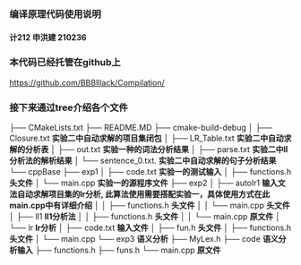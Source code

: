 ### 编译原理代码使用说明

#### 计212 申洪建 210236

### 本代码已经托管在github上
https://github.com/BBBlllack/Compilation/

### 接下来通过tree介绍各个文件

├── CMakeLists.txt
├── README.MD
├── cmake-build-debug
│   ├── Closure.txt   **实验二中自动求解的项目集闭包**
│   ├── LR_Table.txt  **实验二中自动求解的分析表**
│   ├── out.txt  **实验一种的词法分析结果**
│   ├── parse.txt  **实验二中ll分析法的解析结果**
│   └── sentence_0.txt. **实验二中自动求解的句子分析结果**
└── cppBase
    ├── exp1
    │   ├── code.txt  **实验一的测试输入**
    │   ├── functions.h  **头文件**
    │   └── main.cpp **实验一的源程序文件**
    ├── exp2
    │   ├── autolr1 **输入文法自动求解项目集的lr分析, 此算法使用需要搭配实验一，具体使用方式在此main.cpp中有详细介绍**
    │   │   ├── functions.h   **头文件**
    │   │   └── main.cpp   **头文件**
    │   ├── ll1 **ll1分析法**
    │   │   ├── functions.h   **头文件**
    │   │   └── main.cpp  **原文件**
    │   └── lr  **lr分析**
    │       ├── code.txt  **输入文件**
    │       ├── fun.h   **头文件**
    │       ├── functions.h   **头文件**
    │       └── main.cpp
    └── exp3  **语义分析**
        ├── MyLex.h
        ├── code  **语义分析输入**
        ├── functions.h
        ├── funs.h
        └── main.cpp  **原文件**
